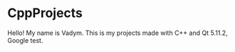 # CppProjects
Hello!
My name is Vadym.
This is my projects made with C++ and Qt 5.11.2, Google test.
